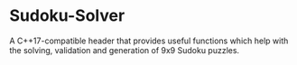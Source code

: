# Sudoku-Solver
A C++17-compatible header that provides useful functions which help with the solving, validation and generation of 9x9 Sudoku puzzles.
